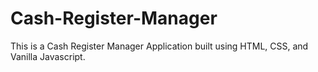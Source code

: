 # Cash-Register-Manager
 This is a Cash Register Manager Application built using HTML, CSS, and Vanilla Javascript.
